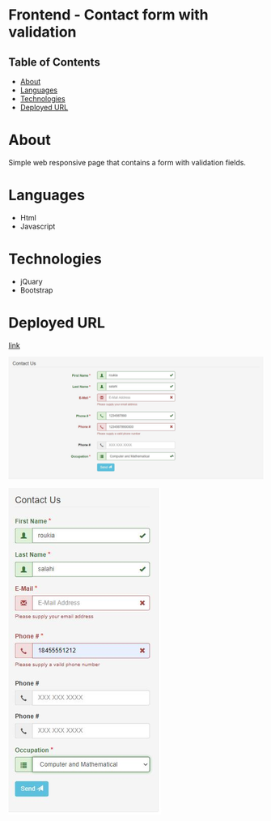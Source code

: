 # Frontend - Contact form with validation 

## Table of Contents

- [About](#about)
- [Languages](#Languages)
- [Technologies](#Technologies)
- [Deployed URL](#Deployed-URL)

# About

Simple web responsive page that contains a form with validation fields.

# Languages

- Html
- Javascript

# Technologies

- jQuary
- Bootstrap 

# Deployed URL

[link](https://roukiasalahi.github.io/frontend-form/)


![](assets/fDesc.jpg)

![](assets/fMobile.jpg)
